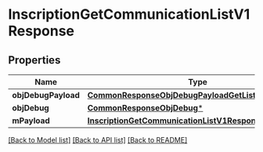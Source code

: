 # InscriptionGetCommunicationListV1Response

## Properties
Name | Type | Description | Notes
------------ | ------------- | ------------- | -------------
**objDebugPayload** | [**CommonResponseObjDebugPayloadGetList***](CommonResponseObjDebugPayloadGetList.md) |  | 
**objDebug** | [**CommonResponseObjDebug***](CommonResponseObjDebug.md) |  | [optional] 
**mPayload** | [**InscriptionGetCommunicationListV1ResponseMPayload***](InscriptionGetCommunicationListV1ResponseMPayload.md) |  | 

[[Back to Model list]](../README.md#documentation-for-models) [[Back to API list]](../README.md#documentation-for-api-endpoints) [[Back to README]](../README.md)


